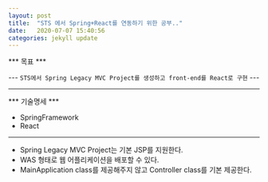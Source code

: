 ```yaml
---
layout: post
title:  "STS 에서 Spring+React를 연동하기 위한 공부.."
date:   2020-07-07 15:40:56
categories: jekyll update
---
```


*** 목표 ***

 --- `STS에서 Spring Legacy MVC Project를 생성하고 front-end를 React로 구현` ---

***

*** 기술명세 ***
 * SpringFramework
 * React
    
***
* Spring Legacy MVC Project는 기본 JSP를 지원한다.
* WAS 형태로 웹 어플리케이션을 배포할 수 있다.
* MainApplication class를 제공해주지 않고 Controller class를 기본 제공한다.
  
